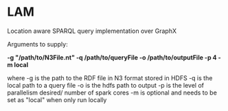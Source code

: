 # LAM
Location aware SPARQL query implementation over GraphX

Arguments to supply:

**-g "/path/to/N3File.nt" -q /path/to/queryFile -o /path/to/outputFile -p 4 -m local**

where
-g is the path to the RDF file in N3 format stored in HDFS
-q is the local path to a query file
-o is the hdfs path to output
-p is the level of parallelism desired/ number of spark cores
-m is optional and needs to be set as "local" when only run locally
